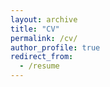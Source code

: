 ```yaml
---
layout: archive
title: "CV"
permalink: /cv/
author_profile: true
redirect_from:
  - /resume
---
```


<div id="adobe-dc-view" style="width: 800px;"></div>
<script src="https://documentcloud.adobe.com/view-sdk/main.js"></script>
<script type="text/javascript">
	document.addEventListener("adobe_dc_view_sdk.ready", function(){ 
		var adobeDCView = new AdobeDC.View({clientId: "00e8dfd81d9d4116ae43565b4f26e6aa", divId: "adobe-dc-view"});
		adobeDCView.previewFile({
			content:{location: {url: "http://dgkontopoulos.io/cv_Kontopoulos_DG.pdf"}},
			metaData:{fileName: "cv_Kontopoulos_DG.pdf"}
		}, {embedMode: "IN_LINE"});
	});
</script>

